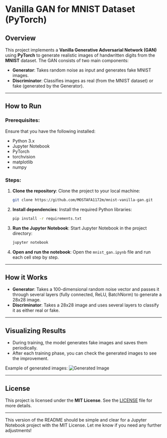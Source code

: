 # Vanilla GAN for MNIST Dataset (PyTorch)

## Overview
This project implements a **Vanilla Generative Adversarial Network (GAN)** using **PyTorch** to generate realistic images of handwritten digits from the **MNIST** dataset. The GAN consists of two main components:

- **Generator**: Takes random noise as input and generates fake MNIST images.
- **Discriminator**: Classifies images as real (from the MNIST dataset) or fake (generated by the Generator).

---

## How to Run

### Prerequisites:
Ensure that you have the following installed:
- Python 3.x
- Jupyter Notebook
- PyTorch
- torchvision
- matplotlib
- numpy

### Steps:
1. **Clone the repository**:
   Clone the project to your local machine:
   ```bash
   git clone https://github.com/MOSTAFA1172m/mnist-vanilla-gan.git
   
   ```

2. **Install dependencies**:
   Install the required Python libraries:
   ```bash
   pip install -r requirements.txt
   ```

3. **Run the Jupyter Notebook**:
   Start Jupyter Notebook in the project directory:
   ```bash
   jupyter notebook
   ```

4. **Open and run the notebook**:
   Open the `mnist_gan.ipynb` file and run each cell step by step.

---

## How it Works

- **Generator**: Takes a 100-dimensional random noise vector and passes it through several layers (fully connected, ReLU, BatchNorm) to generate a 28x28 image.
- **Discriminator**: Takes a 28x28 image and uses several layers to classify it as either real or fake.

---

## Visualizing Results

- During training, the model generates fake images and saves them periodically.
- After each training phase, you can check the generated images to see the improvement.

Example of generated images:
![Generated Image](![image](https://github.com/user-attachments/assets/56b01769-9d4e-41a5-aed9-d574bea4ca87)
)

---

## License

This project is licensed under the **MIT License**. See the [LICENSE](LICENSE) file for more details.

---

This version of the README should be simple and clear for a Jupyter Notebook project with the MIT License. Let me know if you need any further adjustments!
